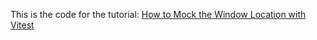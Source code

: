 This is the code for the tutorial:
[How to Mock the Window Location with Vitest](https://runthatline.com/how-to-mock-window-with-vitest/)
